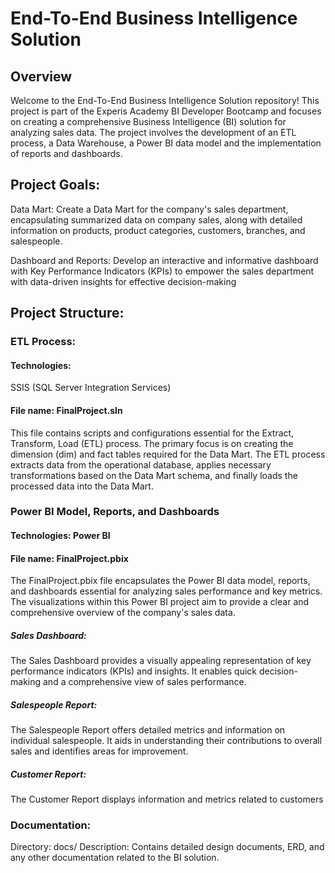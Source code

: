 
# End-To-End Business Intelligence Solution
## Overview

Welcome to the End-To-End Business Intelligence Solution repository! This project is part of the Experis Academy BI Developer Bootcamp and focuses on creating a comprehensive Business Intelligence (BI) solution for analyzing sales data.
The project involves the development of an ETL process, a Data Warehouse, a Power BI data model and the implementation of reports and dashboards.


## Project Goals:

Data Mart:
Create a Data Mart for the company's sales department, encapsulating summarized data on company sales, along with detailed information on products, product categories, customers, branches, and salespeople.

Dashboard and Reports:
Develop an interactive and informative dashboard with Key Performance Indicators (KPIs) to empower the sales department with data-driven insights for effective decision-making

## Project Structure:
### ETL Process:
#### Technologies: 
SSIS (SQL Server Integration Services)
#### File name: FinalProject.sln
This file contains scripts and configurations essential for the Extract, Transform, Load (ETL) process. The primary focus is on creating the dimension (dim) and fact tables required for the Data Mart. 
The ETL process extracts data from the operational database, applies necessary transformations based on the Data Mart schema, and finally loads the processed data into the Data Mart.

### Power BI Model, Reports, and Dashboards
#### Technologies: Power BI
#### File name: FinalProject.pbix
The FinalProject.pbix file encapsulates the Power BI data model, reports, and dashboards essential for analyzing sales performance and key metrics. The visualizations within this Power BI project aim to provide a clear and comprehensive overview of the company's sales data.

##### Sales Dashboard:
The Sales Dashboard provides a visually appealing representation of key performance indicators (KPIs) and insights. It enables quick decision-making and a comprehensive view of sales performance.

##### Salespeople Report:
The Salespeople Report offers detailed metrics and information on individual salespeople. It aids in understanding their contributions to overall sales and identifies areas for improvement.

##### Customer Report:
The Customer Report displays information and metrics related to customers

### Documentation:
Directory: docs/
Description: Contains detailed design documents, ERD, and any other documentation related to the BI solution.








